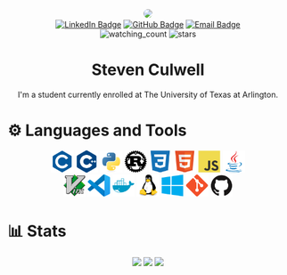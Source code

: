 
<div align="center">
  <img src="https://user-images.githubusercontent.com/13501575/236774557-cb3cb8bc-49f8-4e40-be6b-45c4a8b58396.gif" style="border-radius:50%" width=200 heigh=200 />
  <div id="badges">
    <a href="https://www.linkedin.com/in/steven-culwell-5b92b3239/"><img src="https://img.shields.io/badge/LinkedIn-blue?style=for-the-badge&logo=linkedin&logoColor=white" alt="LinkedIn Badge"/></a>
    <a href="https://beastwick18.github.io"><img src="https://img.shields.io/badge/GitHub-121212?style=for-the-badge&logo=github&logoColor=white" alt="GitHub Badge"/></a>
    <a href="mailto:bradculwell@pm.me"><img src="https://img.shields.io/badge/Email-A33?style=for-the-badge&logo=gmail&logoColor=white" alt="Email Badge"/></a>
  </div>
  <div id="stats">
    <img src="https://komarev.com/ghpvc/?username=Beastwick18&color=ff69b4&abbreviated=true" alt="watching_count" />
    <img src="https://img.shields.io/github/stars/Beastwick18?label=Stars" alt="stars">
  </div>
  <h1>
    Steven Culwell
  </h1>
  <p>
    I'm a student currently enrolled at The University of Texas at Arlington.
  </p>
</div>

# ⚙️ Languages and Tools
<div align="center">
  <!-- C !--> <img src="https://github.com/devicons/devicon/blob/master/icons/c/c-plain.svg" title="C"  alt="C" width="40" height="40"/>
  <!-- C++ !--> <img src="https://github.com/devicons/devicon/blob/master/icons/cplusplus/cplusplus-plain.svg" title="C++"  alt="C++" width="40" height="40"/>

  <!-- Python !--> <img src="https://github.com/devicons/devicon/blob/master/icons/python/python-original.svg" title="Python" alt="Python" width="40" height="40"/>
  <!-- Rust !--> <img src="https://github.com/devicons/devicon/blob/master/icons/rust/rust-plain.svg" title="Rust" alt="Rust" width="40" height="40"/>
  <!-- CSS !--> <img src="https://github.com/devicons/devicon/blob/master/icons/css3/css3-plain.svg"  title="CSS3" alt="CSS" width="40" height="40"/>
  <!-- HTML !--> <img src="https://github.com/devicons/devicon/blob/master/icons/html5/html5-original.svg" title="HTML5" alt="HTML" width="40" height="40"/>
  <!-- JavaScript !--> <img src="https://github.com/devicons/devicon/blob/master/icons/javascript/javascript-original.svg" title="JavaScript" alt="JavaScript" width="40" height="40"/>
  <!-- Java !--> <img src="https://github.com/devicons/devicon/blob/master/icons/java/java-original.svg" title="Java" alt="Java" width="40" height="40"/>
  <br/>
  <!-- Vim !--> <img src="https://github.com/devicons/devicon/blob/master/icons/vim/vim-original.svg" title="Vim" alt="Vim" width="40" height="40"/>
  <!-- VSCode !--> <img src="https://github.com/devicons/devicon/blob/master/icons/vscode/vscode-original.svg" title="VSCode" alt="VSCode" width="40" height="40"/>
  <!-- Docker !--> <img src="https://github.com/devicons/devicon/blob/master/icons/docker/docker-plain.svg" title="Docker" alt="Docker" width="40" height="40"/>
  <!-- Linux !--> <img src="https://github.com/devicons/devicon/blob/master/icons/linux/linux-original.svg" title="Linux" alt="Linux" width="40" height="40"/>
  <!-- Windows !--> <img src="https://github.com/devicons/devicon/blob/master/icons/windows8/windows8-original.svg" title="Windows" alt="Windows" width="40" height="40"/>
  <!-- Git !--> <img src="https://github.com/devicons/devicon/blob/master/icons/git/git-original.svg" title="Git" alt="Git" width="40" height="40"/>
  <!-- GitHub !--> <img src="https://github.com/devicons/devicon/blob/master/icons/github/github-original.svg" title="GitHub" alt="GitHub" width="40" height="40"/>
  
  
  
  
</div>

# 📊 Stats
<!-- <img align="center" src="https://github-readme-stats.vercel.app/api?username=beastwick18&show_icons=true&locale=en&count_private=true&layout=compact&hide_border=true&bg_color=0D1117&theme=algolia" alt=">Steven's github stats" /> !-->
<div align="center">
  <img src="https://github-profile-summary-cards.vercel.app/api/cards/profile-details?username=Beastwick18&theme=tokyonight&count_private=true" />
  <img src="https://github-profile-summary-cards.vercel.app/api/cards/stats?username=Beastwick18&theme=tokyonight&count_private=true" />
  <img src="https://github-readme-streak-stats.herokuapp.com/?user=Beastwick18&hide_border=true&card_width=338&theme=tokyonight" />
<!--   <img src="https://github-readme-stats.vercel.app/api/top-langs/?username=beastwick18&langs_count=8&count_private=true&layout=compact&hide_border=true&bg_color=0D1117&theme=algolia" /> -->
</div>
